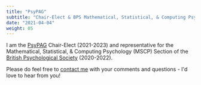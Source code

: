 ```yaml
---
title: "PsyPAG"
subtitle: "Chair-Elect & BPS Mathematical, Statistical, & Computing Psychology Section Representative"
date: "2021-04-04"
weight: 05
---
```




I am the [PsyPAG](http://www.psypag.co.uk/) Chair-Elect (2021-2023) and representative for the Mathematical, Statistical, & Computing Psychology (MSCP) Section of the [British Psychological Society](http://www.bps.org.uk) (2020-2022).

Please do feel free to [contact me](#contact) with your comments and questions - I'd love to hear from you!
